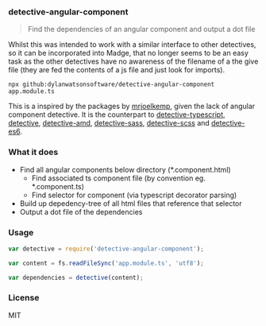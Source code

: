 ### detective-angular-component
> Find the dependencies of an angular component and output a dot file

Whilst this was intended to work with a similar interface to other detectives, so it can be incorporated into Madge,
that no longer seems to be an easy task as the other detectives have no awareness of the filename of a the give file (they are fed the contents of a js file and just look for imports). 


`npx github:dylanwatsonsoftware/detective-angular-component app.module.ts`

This is a inspired by the packages by [mrjoelkemp](https://github.com/mrjoelkemp/), given the lack of angular component detective. It is the counterpart to  [detective-typescript](https://github.com/pahen/detective-typescript), [detective](https://github.com/substack/node-detective), [detective-amd](https://github.com/mrjoelkemp/node-detective-amd), [detective-sass](https://github.com/mrjoelkemp/node-detective-sass), [detective-scss](https://github.com/mrjoelkemp/node-detective-scss) and [detective-es6](https://github.com/mrjoelkemp/node-detective-es6).

### What it does
- Find all angular components below directory (*.component.html)
    - Find associated ts component file (by convention eg. *.component.ts)
    - Find selector for component (via typescript decorator parsing)
- Build up depedency-tree of all html files that reference that selector
- Output a dot file of the dependencies

### Usage

```js
var detective = require('detective-angular-component');

var content = fs.readFileSync('app.module.ts', 'utf8');

var dependencies = detective(content);
```

### License

MIT